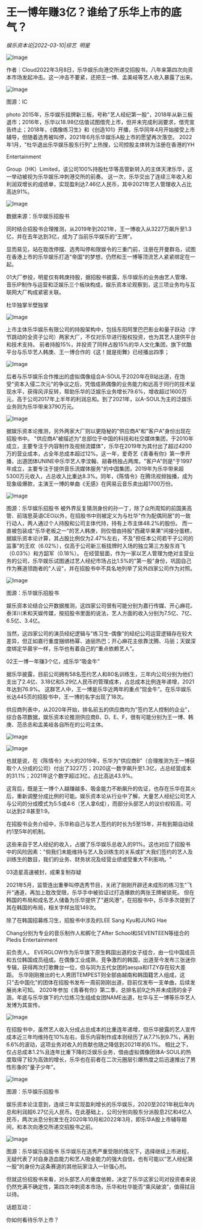 # 王一博年赚3亿？谁给了乐华上市的底气？

*娱乐资本论|2022-03-10|综艺 
                                                明星*

![Image](https://inews.gtimg.com/newsapp_bt/0/14610705872/641)

作者｜Cloud2022年3月8日，乐华娱乐向港交所递交招股书，八年来第四次向资本市场发起冲击。这一冲击不要紧，还把王一博、孟美岐等艺人收入暴露了出来。

![Image](https://inews.gtimg.com/newsapp_bt/0/14610705907/641)

图源：IC 

photo 2015年，乐华娱乐挂牌新三板，号称"艺人经纪第一股"，2018年从新三板退市；2016年，乐华以18.98亿估值试图借壳上市，但并未完成利润要求，借壳宣告终止；2018年，《偶像练习生》和《创造101》开播，乐华同年4月开始接受上市辅导，但随着选秀被叫停，2021年6月乐华娱乐A股上市的愿望再次落空。 2022年1月，"杜华退出乐华娱乐股东行列"上热搜，公司控股主体转为注册在香港的YH

 Entertainment 

Group（HK）Limited，该公司100%持股杜华等高管新转入的主体天津乐华，这一举动被视为乐华娱乐冲刺港交所的前奏。 这一次，乐华交出了连续三年收入和利润双增长的成绩单，实现盈利达7.46亿人民币，其中2021年艺人管理收入占比高达91%。

![Image](https://inews.gtimg.com/newsapp_bt/0/14610705913/641)

数据来源：乐华娱乐招股书

同时结合招股书合理推测，从2019年到2021年，王一博收入从3227万飙升至1.3亿，并在去年达到3亿，成为了当前乐华娱乐的“王牌”。

显而易见，站在耽改停摆、选秀叫停和限娱令的三重门前，注册在开曼群岛，试图在香港上市的乐华娱乐打造"帝国"的梦想，仍然和王一博等顶流艺人紧紧绑定在一起。

01大厂参投，明星仅有韩庚持股，据招股书披露，乐华娱乐的业务由艺人管理、音乐IP制作与运营和泛娱乐三个板块构成，娱乐资本论观察到，这三项业务均与互联网大厂构成紧密关联。

杜华独掌半壁独掌

![Image](https://inews.gtimg.com/newsapp_bt/0/14610705891/641)

上市主体乐华娱乐有限公司的持股架构中，包括东阳阿里巴巴影业和量子跃动（字节跳动的全资子公司）两家大厂，不仅对乐华进行股权投资，也为其艺人提供平台和技术支持。 前者持股15%，并投资了同样占股15%的华人文化集团，旗下优酷平台与乐华艺人韩庚、王一博合作的《这！就是街舞》已经播出四季；

![Image](https://inews.gtimg.com/newsapp_bt/0/14610705931/641)

后者与乐华娱乐合作推出的虚拟偶像组合A-SOUL于2020年在B站出道，在饱受"资本入侵二次元"的争议之后，凭借成熟偶像的业务能力和远高于同行的技术呈现水平，获得风评反转，帮助乐华的泛娱乐业务增长79.6%，增收超过1600万元，高于公司2017年上半年的利润总和。到了2021年，以A-SOUL为主的泛娱乐业务则为乐华带来3790万元。

![Image](https://inews.gtimg.com/newsapp_bt/0/14610705924/641)

据娱乐资本论推测，另外两家大厂则以更隐秘的"供应商A"和"客户A"身份出现在招股书中。 "供应商A"被描述为"总部位于中国的科技和社交媒体集团，于2010年成立，主要专注于内容制作及视频流媒体"，乐华在2019年为其付出了超过4200万的营业成本，占全年总成本超过12%。这一年，爱奇艺《青春有你》第一季开播，出道团体UNINE中乐华艺人李汶翰、胡春杨独占两席。"客户A"则是"于1997年成立，主要专注于提供音乐流媒体服务"的中国集团，2019年为乐华带来超5300万元收入，占总收入比重达8.3%。同年，《陈情令》在腾讯视频独播，成为现象级爆款，主演王一博的单曲《无感》在网易云音乐卖出超1700万份。

![Image](https://inews.gtimg.com/newsapp_bt/0/14610705915/641)

图源：乐华娱乐招股书 被外界反复猜测身份的孙一丁，除了众所周知的前国美高管、前瑞思英语CEO以外，在招股书中则被定义为与杜华"作为配偶同居"的一致行动人，两人通过个人持股和公司主体代持，持有上市主体48.2%的股份。 而一直被包装成"乐华老板之一"的艺人韩庚，则仅借由持股"西藏华果果"间接分蛋糕，据娱乐资本论计算，其占股比例仅为2.47%左右，不及"担任本公司若干子公司的监事"的王欢（6.02%），仅高于公司新三板挂牌时入场的独立第三方股东肖飞（0.03%）和方韶军（0.18%）。 在经营层面，作为一家以艺人管理为绝对主营业务的公司，乐华娱乐试图通过艺人经纪市场占比1.5%的"第一股"身份，巩固自己作为赛道领跑者的"人设"，并在招股书中不具名地列举了另外四家公司作为对照。

![Image](https://inews.gtimg.com/newsapp_bt/0/14610705926/641)

图源：乐华娱乐招股书

娱乐资本论结合公开数据推测，这四家公司很有可能分别为嘉行传媒、开心麻花、泰洋川禾和天娱传媒，按招股书里面的说法，艺人方面的收入分别为7.5亿、7亿、6.5亿、3.4亿。

当然，这四家公司的演员经纪逻辑与"练习生-偶像"的经纪公司运营逻辑存在较大差异，但正如嘉行重度捆绑杨幂、迪丽热巴；开心麻花主依靠沈腾、马丽；天娱深度绑定华晨宇一样，乐华也有着自己的“重点依赖艺人”。

02王一博一年赚3个亿，成乐华“吸金牛”

据乐华披露，目前公司拥有58名签约艺人和80名训练生，三年内公司分别为他们支出了2.4亿、3.18亿和5.29亿人民币的管理成本，占总成本比例连年递增，2021年达到76.9%。 这群艺人中，王一博是乐华近两年的重点“现金牛”。在乐华娱乐长达445页的招股书中，王一博的名字出现了18次。

供应商列表中，从2020年开始，排名前五的供应商均为"签约艺人控制的企业"，综合各项数据，娱乐资本论推测供应商B、D、E、F，很有可能分别为王一博、韩庚、范丞丞和孟美岐各自所在的公司主体。

![Image](https://inews.gtimg.com/newsapp_bt/0/14610705899/641)

![Image](https://inews.gtimg.com/newsapp_bt/0/14610705892/641)

也就是说，在《陈情令》大火的2019年，乐华为"供应商B"（合理推测为王一博获取个人分成的公司）付出了3227万；2020这一数字飙升至1.3亿，占总经营成本的31.1%；2021年这个数字超过3亿，占比高达43.9%。

这背后，既是王一博个人越赚越多、吸金能力不断飙升的佐证，也存在乐华在其火后，重新调整分成比例的可能。娱乐资本论从行业中了解，大量艺人经纪公司艺人与公司的分成模式为5:5或4:6（艺人拿6成），而部分头部艺人的议价权较高，可以达到2:8甚至1:9。

在招股书业务介绍中，乐华称自己与艺人签约的时长为5至15年，并有到期自动续约1至5年的机制。

这些来自于艺人经纪的收入，占据了乐华娱乐总收入的91%。这也对应了招股书中的风险因素："倘我们未能维持与艺人及训练生的关系或扩大我们签约的艺人及训练生的数目，我们的业务、财务状况及经营业绩或受重大不利影响。"

03造星高速被封，成果复制存疑

2021年5月，监管连出重拳叫停选秀节目，关闭了刚刚开辟还未成形的练习生"飞升"通道，再加上耽改受限，乐华手中被验证过打造爆款的两张王牌被锁死。 但在韩国的布局和成名艺人储备为乐华提供了"避风港"，在招股书中，乐华多次提到了其在韩国的布局，相关字样出现149次。

除了在韩国招募练习生，招股书中涉及的LEE Sang Kyu和JUNG Hae 

Chang分别为专业的音乐制作人和孵化了After School和SEVENTEEN等组合的Pledis Entertainment 

前负责人。 EVERGLOW作为乐华旗下原生韩国出道的女子组合，由一位中国成员和五位韩国成员组成。在偶像工业成熟，竞争激烈的韩国，出道至今发布三张迷你专辑，获得两次打歌舞台一位，但与同为五代女团的aespa和ITZY存在较大差距。 乐华刚刚推出的七人男团TEMPEST则全部由越南和韩国籍艺人组成，这只"去中国化"的团体在招股书发布一周前刚刚出道，目前仅发布一支单曲，后续发展尚未可知。 2020年参加《青春有你》第二季，总排名前9之外并未成团的金子涵，年底与乐华旗下的六位练习生组成女团NAME出道，杜华与王一博等乐华艺人发博为其宣传。

![Image](https://inews.gtimg.com/newsapp_bt/0/14610705895/641)

在招股书中，虽然艺人收入分成占总成本的比重连年递增，但乐华披露的艺人宣传成本近三年均维持在10%左右，音乐内容制作成本则经历了从7.7%到9.7%，再到6.6%的波动，这项业务对收入的贡献也随之降低到2021年的6.1%。 相比之下，仅占总成本1.2%且连年比重下降的泛娱乐业务，借由虚拟偶像团体A-SOUL的热度取得了较为高效的增长，乐华也在前者在二次元圈层引爆热度之后迅速推出了男性形象的"量子少年"。

![Image](https://inews.gtimg.com/newsapp_bt/0/14610705911/641)

图源：乐华娱乐招股书

娱乐资本论注意到，连续三年实现盈利增长的乐华娱乐，2020至2021年税后年内总和利润超6.27亿元人民币。在此基础上，公司分别向股东分派股息2亿和4亿人民币，两次派息分别发生在2020年10月和2022年3月，即乐华A股上市辅导期间，和本次向港交所递交招股书之前。

![Image](https://inews.gtimg.com/newsapp_bt/0/14610705887/641)

图源：乐华娱乐招股书 乐华娱乐在选秀严重受限的情况下，选择继续上市进程，无疑代表了对自身造血能力和艺人吸金能力的强大自信，也有可能以“艺人经纪第一股”的身份为这条赛道的其他玩家注入一针强心剂。

但就这份招股书来看，对头部艺人的重度依赖，决定了乐华这家公司对投资者来说仍然充满不确定性，第四次冲刺资本市场，乐华和杜华能否“乘风破浪”，值得拭目以待。

话题互动：

你如何看待乐华上市？

